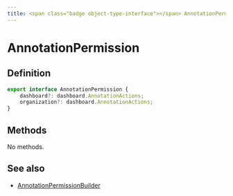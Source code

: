 ```yaml
---
title: <span class="badge object-type-interface"></span> AnnotationPermission
---
```

# <span class="badge object-type-interface"></span> AnnotationPermission

## Definition

```typescript
export interface AnnotationPermission {
	dashboard?: dashboard.AnnotationActions;
	organization?: dashboard.AnnotationActions;
}

```
## Methods

No methods.
## See also

 * <span class="badge builder"></span> [AnnotationPermissionBuilder](./builder-AnnotationPermissionBuilder.md)
